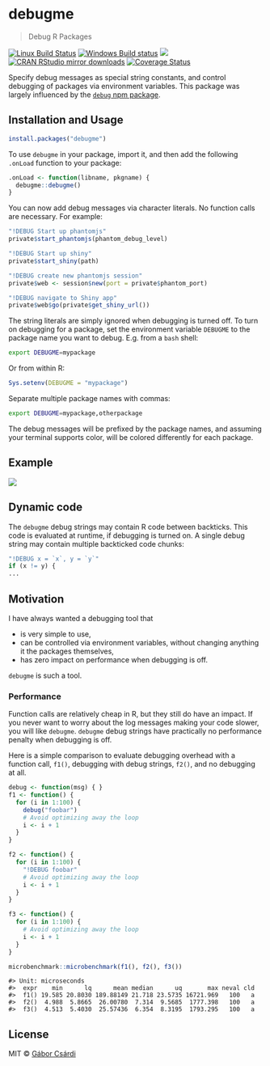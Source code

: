 


# debugme

> Debug R Packages

[![Linux Build Status](https://travis-ci.org/r-lib/debugme.svg?branch=master)](https://travis-ci.org/r-lib/debugme)
[![Windows Build status](https://ci.appveyor.com/api/projects/status/github/r-lib/debugme?svg=true)](https://ci.appveyor.com/project/gaborcsardi/debugme)
[![](http://www.r-pkg.org/badges/version/debugme)](http://www.r-pkg.org/pkg/debugme)
[![CRAN RStudio mirror downloads](http://cranlogs.r-pkg.org/badges/debugme)](http://www.r-pkg.org/pkg/debugme)
[![Coverage Status](https://img.shields.io/codecov/c/github/r-lib/debugme/master.svg)](https://codecov.io/github/r-lib/debugme?branch=master)

Specify debug messages as special string constants, and control debugging of
packages via environment variables. This package was largely influenced by
the [`debug` npm package](https://github.com/visionmedia/debug).

## Installation and Usage

```r
install.packages("debugme")
```

To use `debugme` in your package, import it, and then add the following
`.onLoad` function to your package:
```r
.onLoad <- function(libname, pkgname) {
  debugme::debugme()
}
```

You can now add debug messages via character literals. No function calls
are necessary. For example:
```r
"!DEBUG Start up phantomjs"
private$start_phantomjs(phantom_debug_level)

"!DEBUG Start up shiny"
private$start_shiny(path)

"!DEBUG create new phantomjs session"
private$web <- session$new(port = private$phantom_port)

"!DEBUG navigate to Shiny app"
private$web$go(private$get_shiny_url())
```

The string literals are simply ignored when debugging is turned off. To
turn on debugging for a package, set the environment variable `DEBUGME` to
the package name you want to debug. E.g. from a `bash` shell:

```sh
export DEBUGME=mypackage
```

Or from within R:

```r
Sys.setenv(DEBUGME = "mypackage")
```

Separate multiple package names with commas:

```sh
export DEBUGME=mypackage,otherpackage
```

The debug messages will be prefixed by the package names, and assuming your
terminal supports color, will be colored differently for each package.

## Example

![](inst/screencast.gif)

## Dynamic code

The `debugme` debug strings may contain R code between backticks.
This code is evaluated at runtime, if debugging is turned on. A single
debug string may contain multiple backticked code chunks:

```r
"!DEBUG x = `x`, y = `y`"
if (x != y) {
...
```

## Motivation

I have always wanted a debugging tool that
* is very simple to use,
* can be controlled via environment variables, without changing anything
  it the packages themselves,
* has zero impact on performance when debugging is off.

`debugme` is such a tool.

### Performance

Function calls are relatively cheap in R, but they still do have an impact.
If you never want to worry about the log messages making your code slower,
you will like `debugme`. `debugme` debug strings have practically no
performance penalty when debugging is off.

Here is a simple comparison to evaluate debugging overhead with a function call, `f1()`,
debugging with debug strings, `f2()`, and no debugging at all.


```r
debug <- function(msg) { }
f1 <- function() {
  for (i in 1:100) {
    debug("foobar")
    # Avoid optimizing away the loop
    i <- i + 1
  }
}
```


```r
f2 <- function() {
  for (i in 1:100) {
    "!DEBUG foobar"
    # Avoid optimizing away the loop
    i <- i + 1
  }
}
```


```r
f3 <- function() {
  for (i in 1:100) {
    # Avoid optimizing away the loop
    i <- i + 1
  }
}
```


```r
microbenchmark::microbenchmark(f1(), f2(), f3())
```

```
#> Unit: microseconds
#>  expr    min      lq      mean median      uq       max neval cld
#>  f1() 19.585 20.8030 189.88149 21.718 23.5735 16721.969   100   a
#>  f2()  4.988  5.8665  26.00780  7.314  9.5685  1777.398   100   a
#>  f3()  4.513  5.4030  25.57436  6.354  8.3195  1793.295   100   a
```

## License

MIT © [Gábor Csárdi](https://github.com/gaborcsardi)
